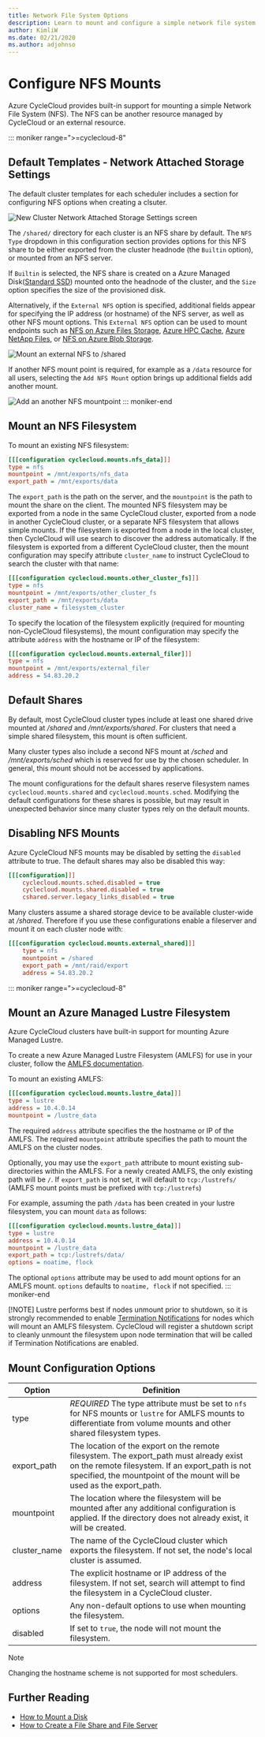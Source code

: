```yaml
---
title: Network File System Options
description: Learn to mount and configure a simple network file system (NFS) within Azure CycleCloud. Also learn about default shares and how to disable an NFS mount.
author: KimliW
ms.date: 02/21/2020
ms.author: adjohnso
---
```


# Configure NFS Mounts

Azure CycleCloud provides built-in support for mounting a simple Network File System (NFS).
The NFS can be another resource managed by CycleCloud or an external resource.

::: moniker range=">=cyclecloud-8"
## Default Templates - Network Attached Storage Settings

The default cluster templates for each scheduler includes a section for configuring NFS options when creating a clsuter.

![New Cluster Network Attached Storage Settings screen](../images/version-8/quickstart-network-attached-storage-settings.png)

The `/shared/` directory for each cluster is an NFS share by default. The `NFS Type` dropdown in this configuration section provides options for this NFS share to be either exported from the cluster headnode (the `Builtin` option), or mounted from an NFS server. 

If `Builtin` is selected, the NFS share is created on a Azure Managed Disk([Standard SSD](/azure/virtual-machines/disks-types#standard-ssd)) mounted onto the headnode of the cluster, and the `Size` option specifies the size of the  provisioned disk.

Alternatively, if the `External NFS` option is specified, additional fields appear for specifying the IP address (or hostname) of the NFS server, as well as other NFS mount options. This `External NFS` option can be used to mount endpoints such as [NFS on Azure Files Storage](/azure/storage/files/storage-files-quick-create-use-linux), [Azure HPC Cache](/azure/hpc-cache/hpc-cache-overview), [Azure NetApp Files](/azure/azure-netapp-files/azure-netapp-files-introduction), or [NFS on Azure Blob Storage](/azure/storage/blobs/network-file-system-protocol-support).

![Mount an external NFS to /shared](../images/external-nfs-options.png)

If another NFS mount point is required, for example as a `/data` resource for all users, selecting the `Add NFS Mount` option brings up additional fields add another mount.

![Add an another NFS mountpoint](../images/additional-nfs-options.png)
::: moniker-end

## Mount an NFS Filesystem

To mount an existing NFS filesystem:

``` ini
[[[configuration cyclecloud.mounts.nfs_data]]]
type = nfs
mountpoint = /mnt/exports/nfs_data
export_path = /mnt/exports/data
```

The `export_path` is the path on the server, and the `mountpoint` is the path to mount the share on the client. The mounted NFS filesystem may be exported from a node in the same CycleCloud cluster, exported from a node in another CycleCloud cluster, or a separate NFS filesystem that allows simple mounts. If the filesystem is exported from a node in the local cluster, then CycleCloud will use search to discover the address automatically. If the filesystem is exported from a different CycleCloud cluster, then the mount configuration may specify attribute `cluster_name` to instruct CycleCloud to search the cluster with that name:

``` ini
[[[configuration cyclecloud.mounts.other_cluster_fs]]]
type = nfs
mountpoint = /mnt/exports/other_cluster_fs
export_path = /mnt/exports/data
cluster_name = filesystem_cluster
```

To specify the location of the filesystem explicitly (required for mounting non-CycleCloud filesystems), the mount configuration may specify the attribute `address` with the hostname or IP of the filesystem:

``` ini
[[[configuration cyclecloud.mounts.external_filer]]]
type = nfs
mountpoint = /mnt/exports/external_filer
address = 54.83.20.2
```

## Default Shares

By default, most CycleCloud cluster types include at least one shared drive mounted at _/shared_ and _/mnt/exports/shared_. For clusters that need a simple shared filesystem, this mount is often sufficient.

Many cluster types also include a second NFS mount at _/sched_ and _/mnt/exports/sched_ which is reserved for use by the chosen scheduler. In general, this mount should not be accessed by applications.

The mount configurations for the default shares reserve filesystem names `cyclecloud.mounts.shared` and `cyclecloud.mounts.sched`. Modifying the default configurations for these shares is possible, but may result in unexpected behavior since many cluster types rely on the default mounts.

## Disabling NFS Mounts

Azure CycleCloud NFS mounts may be disabled by setting the `disabled` attribute to true. The default shares may also be disabled this way:

``` ini
[[[configuration]]]
    cyclecloud.mounts.sched.disabled = true
    cyclecloud.mounts.shared.disabled = true
    cshared.server.legacy_links_disabled = true
```

Many clusters assume a shared storage device to be available cluster-wide at _/shared_. Therefore if you use these configurations
enable a fileserver and mount it on each cluster node with:

``` ini
[[[configuration cyclecloud.mounts.external_shared]]]
    type = nfs
    mountpoint = /shared
    export_path = /mnt/raid/export
    address = 54.83.20.2
```

::: moniker range=">=cyclecloud-8"
## Mount an Azure Managed Lustre Filesystem

Azure CycleCloud clusters have built-in support for mounting Azure Managed Lustre.

To create a new Azure Managed Lustre Filesystem (AMLFS) for use in your cluster, follow the [AMLFS documentation](/azure/azure-managed-lustre/amlfs-overview).

To mount an existing AMLFS:

``` ini
[[[configuration cyclecloud.mounts.lustre_data]]]
type = lustre
address = 10.4.0.14
mountpoint = /lustre_data
```

The required `address` attribute specifies the the hostname or IP of the AMLFS. 
The required `mountpoint` attribute specifies the path to mount the AMLFS on the cluster nodes.


Optionally, you may use the `export_path` attribute to mount existing sub-directories within the AMLFS.  For a newly created AMLFS, the only existing path will be `/`.  If `export_path` is not set, it will default to `tcp:/lustrefs/` (AMLFS mount points must be prefixed with `tcp:/lustrefs`)    

For example, assuming the path `/data` has been created in your lustre filesystem, you can mount `data` as follows:

``` ini
[[[configuration cyclecloud.mounts.lustre_data]]]
type = lustre
address = 10.4.0.14
mountpoint = /lustre_data
export_path = tcp:/lustrefs/data/
options = noatime, flock
```

The optional `options` attribute may be used to add mount options for an AMLFS mount.  `options` defaults to `noatime, flock` if not specified.
::: moniker-end

[!NOTE]
Lustre performs best if nodes unmount prior to shutdown, so it is strongly recommended to enable [Termination Notifications](~/articles/cyclecloud/how-to/scheduled-events.md#terminate-notification) for nodes which will mount an AMLFS filesystem.   CycleCloud will register a shutdown script to cleanly unmount the filesystem upon node termination that will be called if Termination Notifications are enabled.



## Mount Configuration Options

| Option | Definition |
| ------ | ---------- |
| type          | *REQUIRED* The type attribute must be set to `nfs` for NFS mounts or `lustre` for AMLFS mounts to differentiate from volume mounts and other shared filesystem types.   |
| export_path   | The location of the export on the remote filesystem.  The export_path must already exist on the remote filesystem.  If an export_path is not specified, the mountpoint of the mount will be used as the export_path.  |
| mountpoint    | The location where the filesystem will be mounted after any additional configuration is applied.  If the directory does not already exist, it will be created. |
| cluster_name  | The name of the CycleCloud cluster which exports the filesystem.  If not set, the node's local cluster is assumed.   |
| address       | The explicit hostname or IP address of the filesystem.  If not set, search will attempt to find the filesystem in a CycleCloud cluster. |
| options       | Any non-default options to use when mounting the filesystem.    |
| disabled      | If set to `true`, the node will not mount the filesystem.  |

> [!NOTE]
> Changing the hostname scheme is not supported for most schedulers.

## Further Reading

* [How to Mount a Disk](./mount-disk.md)
* [How to Create a File Share and File Server](./create-fileserver.md)
